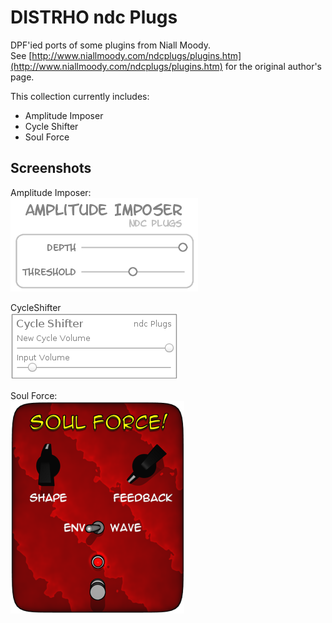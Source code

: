 # DISTRHO ndc Plugs

DPF'ied ports of some plugins from Niall Moody.<br/>
See [http://www.niallmoody.com/ndcplugs/plugins.htm](http://www.niallmoody.com/ndcplugs/plugins.htm) for the original author's page.

This collection currently includes:<br/>
 - Amplitude Imposer
 - Cycle Shifter
 - Soul Force

## Screenshots
Amplitude Imposer:<br/>
![Amplitude Imposer](https://raw.githubusercontent.com/DISTRHO/ndc-Plugs/master/plugins/AmplitudeImposer/Screenshot.png "Amplitude Imposer")<br/>

CycleShifter<br/>
![Cycle Shifter](https://raw.githubusercontent.com/DISTRHO/ndc-Plugs/master/plugins/CycleShifter/Screenshot.png "Cycle Shifter")<br/>

Soul Force:<br/>
![Soul Force](https://raw.githubusercontent.com/DISTRHO/ndc-Plugs/master/plugins/SoulForce/Screenshot.png "Soul Force")<br/>
